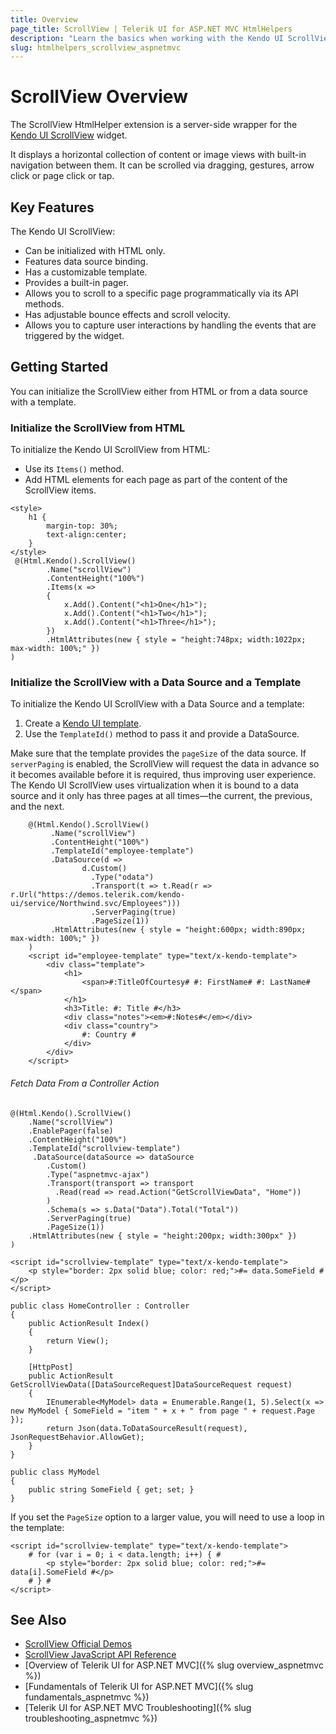 ```yaml
---
title: Overview
page_title: ScrollView | Telerik UI for ASP.NET MVC HtmlHelpers
description: "Learn the basics when working with the Kendo UI ScrollView for ASP.NET MVC."
slug: htmlhelpers_scrollview_aspnetmvc
---
```


# ScrollView Overview

The ScrollView HtmlHelper extension is a server-side wrapper for the [Kendo UI ScrollView](https://demos.telerik.com/kendo-ui/scrollview/index) widget.

It displays a horizontal collection of content or image views with built-in navigation between them. It can be scrolled via dragging, gestures, arrow click or page click or tap.

## Key Features

The Kendo UI ScrollView:

* Can be initialized with HTML only.
* Features data source binding.
* Has a customizable template.
* Provides a built-in pager.
* Allows you to scroll to a specific page programmatically via its API methods.
* Has adjustable bounce effects and scroll velocity.
* Allows you to capture user interactions by handling the events that are triggered by the widget.

## Getting Started

You can initialize the ScrollView either from HTML or from a data source with a template.

### Initialize the ScrollView from HTML

To initialize the Kendo UI ScrollView from HTML:

* Use its `Items()` method.
* Add HTML elements for each page as part of the content of the ScrollView items.

```
<style>
    h1 {
        margin-top: 30%;
        text-align:center;
    }
</style>
 @(Html.Kendo().ScrollView()
        .Name("scrollView")
        .ContentHeight("100%")
        .Items(x =>
        {
            x.Add().Content("<h1>One</h1>");
            x.Add().Content("<h1>Two</h1>");
            x.Add().Content("<h1>Three</h1>");
        })
        .HtmlAttributes(new { style = "height:748px; width:1022px; max-width: 100%;" })
)
```

### Initialize the ScrollView with a Data Source and a Template

To initialize the Kendo UI ScrollView with a Data Source and a template:

1. Create a [Kendo UI template](https://docs.telerik.com/kendo-ui/framework/templates/overview).
1. Use the `TemplateId()` method to pass it and provide a DataSource.

Make sure that the template provides the `pageSize` of the data source. If `serverPaging` is enabled, the ScrollView will request the data in advance so it becomes available before it is required, thus improving user experience. The Kendo UI ScrollView uses virtualization when it is bound to a data source and it only has three pages at all times&mdash;the current, the previous, and the next.

```
    @(Html.Kendo().ScrollView()
         .Name("scrollView")
         .ContentHeight("100%")
         .TemplateId("employee-template")
         .DataSource(d =>
                d.Custom()
                  .Type("odata")
                  .Transport(t => t.Read(r => r.Url("https://demos.telerik.com/kendo-ui/service/Northwind.svc/Employees")))
                  .ServerPaging(true)
                  .PageSize(1))
         .HtmlAttributes(new { style = "height:600px; width:890px; max-width: 100%;" })
    )
    <script id="employee-template" type="text/x-kendo-template">
        <div class="template">
            <h1>
                <span>#:TitleOfCourtesy# #: FirstName# #: LastName# </span>
            </h1>
            <h3>Title: #: Title #</h3>
            <div class="notes"><em>#:Notes#</em></div>
            <div class="country">
                #: Country #
            </div>
        </div>
    </script>
```

###### Fetch Data From a Controller Action

```View
@(Html.Kendo().ScrollView()
    .Name("scrollView")
    .EnablePager(false)
    .ContentHeight("100%")
    .TemplateId("scrollview-template")
     .DataSource(dataSource => dataSource
        .Custom()
        .Type("aspnetmvc-ajax")
        .Transport(transport => transport
          .Read(read => read.Action("GetScrollViewData", "Home"))
        )
        .Schema(s => s.Data("Data").Total("Total"))
        .ServerPaging(true)
        .PageSize(1))
    .HtmlAttributes(new { style = "height:200px; width:300px" })
)

<script id="scrollview-template" type="text/x-kendo-template">
    <p style="border: 2px solid blue; color: red;">#= data.SomeField #</p>
</script>
```
```Controller
public class HomeController : Controller
{
    public ActionResult Index()
    {
        return View();
    }

    [HttpPost]
    public ActionResult GetScrollViewData([DataSourceRequest]DataSourceRequest request)
    {
        IEnumerable<MyModel> data = Enumerable.Range(1, 5).Select(x => new MyModel { SomeField = "item " + x + " from page " + request.Page });
        return Json(data.ToDataSourceResult(request), JsonRequestBehavior.AllowGet);
    }
}
```
```Model
public class MyModel
{
    public string SomeField { get; set; }
}
```

If you set the `PageSize` option to a larger value, you will need to use a loop in the template:

```
<script id="scrollview-template" type="text/x-kendo-template">
    # for (var i = 0; i < data.length; i++) { #
        <p style="border: 2px solid blue; color: red;">#= data[i].SomeField #</p>
    # } #
</script>
```

## See Also

* [ScrollView Official Demos](https://demos.telerik.com/aspnet-MVC/scrollview/index)
* [ScrollView JavaScript API Reference](https://docs.telerik.com/kendo-ui/api/javascript/ui/scrollview)
* [Overview of Telerik UI for ASP.NET MVC]({% slug overview_aspnetmvc %})
* [Fundamentals of Telerik UI for ASP.NET MVC]({% slug fundamentals_aspnetmvc %})
* [Telerik UI for ASP.NET MVC Troubleshooting]({% slug troubleshooting_aspnetmvc %})
